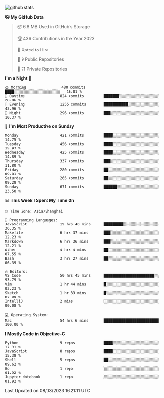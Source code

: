 
![github stats](https://github-readme-stats.vercel.app/api?username=ChesterYue&show_icons=true&count_private=true)

<!-- ![wakatime](https://github-readme-stats.vercel.app/api/wakatime?username=ChesterYue&layout=compact) -->

<!-- ![wakatime](https://github-readme-stats.vercel.app/api/top-langs/?username=ChesterYue&layout=compact) -->

<!--START_SECTION:waka-->
**🐱 My GitHub Data** 

> 📦 6.8 MB Used in GitHub's Storage 
 > 
> 🏆 436 Contributions in the Year 2023
 > 
> 💼 Opted to Hire
 > 
> 📜 9 Public Repositories 
 > 
> 🔑 71 Private Repositories 
 > 
**I'm a Night 🦉** 

```text
🌞 Morning                480 commits         ████░░░░░░░░░░░░░░░░░░░░░   16.81 % 
🌆 Daytime                824 commits         ███████░░░░░░░░░░░░░░░░░░   28.86 % 
🌃 Evening                1255 commits        ███████████░░░░░░░░░░░░░░   43.96 % 
🌙 Night                  296 commits         ███░░░░░░░░░░░░░░░░░░░░░░   10.37 % 
```
📅 **I'm Most Productive on Sunday** 

```text
Monday                   421 commits         ████░░░░░░░░░░░░░░░░░░░░░   14.75 % 
Tuesday                  456 commits         ████░░░░░░░░░░░░░░░░░░░░░   15.97 % 
Wednesday                425 commits         ████░░░░░░░░░░░░░░░░░░░░░   14.89 % 
Thursday                 337 commits         ███░░░░░░░░░░░░░░░░░░░░░░   11.80 % 
Friday                   280 commits         ██░░░░░░░░░░░░░░░░░░░░░░░   09.81 % 
Saturday                 265 commits         ██░░░░░░░░░░░░░░░░░░░░░░░   09.28 % 
Sunday                   671 commits         ██████░░░░░░░░░░░░░░░░░░░   23.50 % 
```


📊 **This Week I Spent My Time On** 

```text
🕑︎ Time Zone: Asia/Shanghai

💬 Programming Languages: 
JavaScript               19 hrs 40 mins      █████████░░░░░░░░░░░░░░░░   36.35 % 
Makefile                 6 hrs 37 mins       ███░░░░░░░░░░░░░░░░░░░░░░   12.23 % 
Markdown                 6 hrs 36 mins       ███░░░░░░░░░░░░░░░░░░░░░░   12.21 % 
Other                    4 hrs 4 mins        ██░░░░░░░░░░░░░░░░░░░░░░░   07.55 % 
Bash                     3 hrs 27 mins       ██░░░░░░░░░░░░░░░░░░░░░░░   06.39 % 

🔥 Editors: 
VS Code                  50 hrs 45 mins      ███████████████████████░░   93.79 % 
Vim                      1 hr 44 mins        █░░░░░░░░░░░░░░░░░░░░░░░░   03.23 % 
Sketch                   1 hr 33 mins        █░░░░░░░░░░░░░░░░░░░░░░░░   02.89 % 
IntelliJ                 2 mins              ░░░░░░░░░░░░░░░░░░░░░░░░░   00.08 % 

💻 Operating System: 
Mac                      54 hrs 6 mins       █████████████████████████   100.00 % 
```

**I Mostly Code in Objective-C** 

```text
Python                   9 repos             ████░░░░░░░░░░░░░░░░░░░░░   17.31 % 
JavaScript               8 repos             ████░░░░░░░░░░░░░░░░░░░░░   15.38 % 
Shell                    5 repos             ██░░░░░░░░░░░░░░░░░░░░░░░   09.62 % 
Go                       1 repo              ░░░░░░░░░░░░░░░░░░░░░░░░░   01.92 % 
Jupyter Notebook         1 repo              ░░░░░░░░░░░░░░░░░░░░░░░░░   01.92 % 
```




 Last Updated on 08/03/2023 16:21:11 UTC
<!--END_SECTION:waka-->